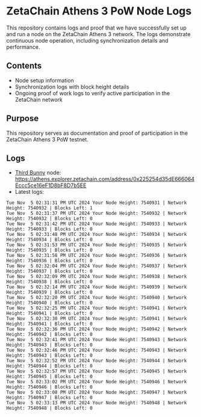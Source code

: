 # ZetaChain Athens 3 PoW Node Logs
This repository contains logs and proof that we have successfully set up and run a node on the ZetaChain Athens 3 network. The logs demonstrate continuous node operation, including synchronization details and performance.

## Contents
- Node setup information
- Synchronization logs with block height details
- Ongoing proof of work logs to verify active participation in the ZetaChain network

## Purpose
This repository serves as documentation and proof of participation in the ZetaChain Athens 3 PoW testnet.

## Logs

- [Third Bunny](https://thirdbunny.xyz/) node: https://athens.explorer.zetachain.com/address/0x225254d35dE666064Eccc5ce16eF1D8bF8D7b5EE
- Latest logs:
```
Tue Nov  5 02:31:31 PM UTC 2024 Your Node Height: 7540931 | Network Height: 7540932 | Blocks Left: 1
Tue Nov  5 02:31:37 PM UTC 2024 Your Node Height: 7540932 | Network Height: 7540932 | Blocks Left: 0
Tue Nov  5 02:31:42 PM UTC 2024 Your Node Height: 7540933 | Network Height: 7540933 | Blocks Left: 0
Tue Nov  5 02:31:48 PM UTC 2024 Your Node Height: 7540934 | Network Height: 7540934 | Blocks Left: 0
Tue Nov  5 02:31:53 PM UTC 2024 Your Node Height: 7540935 | Network Height: 7540935 | Blocks Left: 0
Tue Nov  5 02:31:58 PM UTC 2024 Your Node Height: 7540936 | Network Height: 7540936 | Blocks Left: 0
Tue Nov  5 02:32:04 PM UTC 2024 Your Node Height: 7540937 | Network Height: 7540937 | Blocks Left: 0
Tue Nov  5 02:32:09 PM UTC 2024 Your Node Height: 7540938 | Network Height: 7540938 | Blocks Left: 0
Tue Nov  5 02:32:14 PM UTC 2024 Your Node Height: 7540939 | Network Height: 7540939 | Blocks Left: 0
Tue Nov  5 02:32:20 PM UTC 2024 Your Node Height: 7540940 | Network Height: 7540940 | Blocks Left: 0
Tue Nov  5 02:32:25 PM UTC 2024 Your Node Height: 7540941 | Network Height: 7540941 | Blocks Left: 0
Tue Nov  5 02:32:30 PM UTC 2024 Your Node Height: 7540941 | Network Height: 7540941 | Blocks Left: 0
Tue Nov  5 02:32:36 PM UTC 2024 Your Node Height: 7540942 | Network Height: 7540942 | Blocks Left: 0
Tue Nov  5 02:32:41 PM UTC 2024 Your Node Height: 7540943 | Network Height: 7540943 | Blocks Left: 0
Tue Nov  5 02:32:46 PM UTC 2024 Your Node Height: 7540943 | Network Height: 7540943 | Blocks Left: 0
Tue Nov  5 02:32:52 PM UTC 2024 Your Node Height: 7540944 | Network Height: 7540944 | Blocks Left: 0
Tue Nov  5 02:32:57 PM UTC 2024 Your Node Height: 7540945 | Network Height: 7540945 | Blocks Left: 0
Tue Nov  5 02:33:02 PM UTC 2024 Your Node Height: 7540946 | Network Height: 7540946 | Blocks Left: 0
Tue Nov  5 02:33:08 PM UTC 2024 Your Node Height: 7540947 | Network Height: 7540947 | Blocks Left: 0
Tue Nov  5 02:33:13 PM UTC 2024 Your Node Height: 7540948 | Network Height: 7540948 | Blocks Left: 0
```
